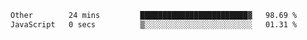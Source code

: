 <!--START_SECTION:waka-->

```txt
Other        24 mins         ████████████████████████▓   98.69 %
JavaScript   0 secs          ▒░░░░░░░░░░░░░░░░░░░░░░░░   01.31 %
```

<!--END_SECTION:waka--> 
 

